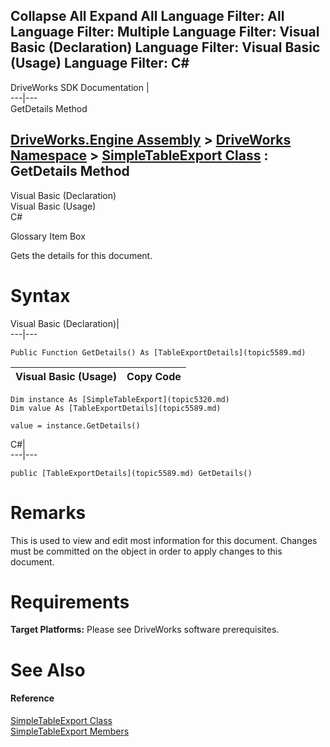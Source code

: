 Collapse All Expand All Language Filter: All  Language Filter: Multiple  Language Filter: Visual Basic (Declaration) Language Filter: Visual Basic (Usage) Language Filter: C#  
---  
DriveWorks SDK Documentation  |   
---|---  
GetDetails Method   
  
[DriveWorks.Engine Assembly](topic2156.md) > [DriveWorks Namespace](topic2159.md) > [SimpleTableExport Class](topic5320.md) : GetDetails Method  
---  
  
Visual Basic (Declaration)    
Visual Basic (Usage)    
C# 

Glossary Item Box

Gets the details for this document. 

# Syntax

Visual Basic (Declaration)|   
---|---  
      
    
    Public Function GetDetails() As [TableExportDetails](topic5589.md)  
  
Visual Basic (Usage)| Copy Code  
---|---  
      
    
    Dim instance As [SimpleTableExport](topic5320.md)
    Dim value As [TableExportDetails](topic5589.md)
     
    value = instance.GetDetails()  
  
C#|   
---|---  
      
    
    public [TableExportDetails](topic5589.md) GetDetails()  
  
# Remarks

This is used to view and edit most information for this document. Changes must be committed on the object in order to apply changes to this document.

# Requirements

**Target Platforms:** Please see DriveWorks software prerequisites.

# See Also

#### Reference

[SimpleTableExport Class](topic5320.md)   
[SimpleTableExport Members](topic5321.md)



